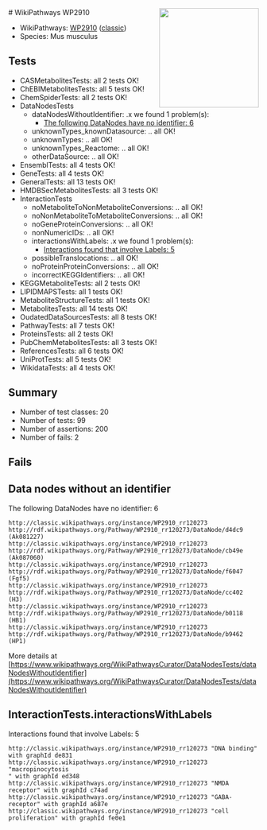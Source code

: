 <img style="float: right; width: 200px" src="https://upload.wikimedia.org/wikipedia/commons/thumb/8/83/Wplogo_with_text_500.png/640px-Wplogo_with_text_500.png" />
# WikiPathways WP2910

* WikiPathways: [WP2910](https://wikipathways.org/pathways/WP2910) ([classic](https://classic.wikipathways.org/instance/WP2910))
* Species: Mus musculus
## Tests
* CASMetabolitesTests: all 2 tests OK!
* ChEBIMetabolitesTests: all 5 tests OK!
* ChemSpiderTests: all 2 tests OK!
* DataNodesTests
    * dataNodesWithoutIdentifier: .x we found 1 problem(s):
        * [The following DataNodes have no identifier: 6](#d2d32fa5)
    * unknownTypes_knownDatasource: .. all OK!
    * unknownTypes: .. all OK!
    * unknownTypes_Reactome: .. all OK!
    * otherDataSource: .. all OK!
* EnsemblTests: all 4 tests OK!
* GeneTests: all 4 tests OK!
* GeneralTests: all 13 tests OK!
* HMDBSecMetabolitesTests: all 3 tests OK!
* InteractionTests
    * noMetaboliteToNonMetaboliteConversions: .. all OK!
    * noNonMetaboliteToMetaboliteConversions: .. all OK!
    * noGeneProteinConversions: .. all OK!
    * nonNumericIDs: .. all OK!
    * interactionsWithLabels: .x we found 1 problem(s):
        * [Interactions found that involve Labels: 5](#630d267c)
    * possibleTranslocations: .. all OK!
    * noProteinProteinConversions: .. all OK!
    * incorrectKEGGIdentifiers: .. all OK!
* KEGGMetaboliteTests: all 2 tests OK!
* LIPIDMAPSTests: all 1 tests OK!
* MetaboliteStructureTests: all 1 tests OK!
* MetabolitesTests: all 14 tests OK!
* OudatedDataSourcesTests: all 8 tests OK!
* PathwayTests: all 7 tests OK!
* ProteinsTests: all 2 tests OK!
* PubChemMetabolitesTests: all 3 tests OK!
* ReferencesTests: all 6 tests OK!
* UniProtTests: all 5 tests OK!
* WikidataTests: all 4 tests OK!


## Summary

* Number of test classes: 20
* Number of tests: 99
* Number of assertions: 200
* Number of fails: 2

## Fails

<a name="d2d32fa5" />

## Data nodes without an identifier

The following DataNodes have no identifier: 6
```
http://classic.wikipathways.org/instance/WP2910_rr120273 http://rdf.wikipathways.org/Pathway/WP2910_rr120273/DataNode/d4dc9 (Ak081227)
http://classic.wikipathways.org/instance/WP2910_rr120273 http://rdf.wikipathways.org/Pathway/WP2910_rr120273/DataNode/cb49e (Ak087060)
http://classic.wikipathways.org/instance/WP2910_rr120273 http://rdf.wikipathways.org/Pathway/WP2910_rr120273/DataNode/f6047 (Fgf5)
http://classic.wikipathways.org/instance/WP2910_rr120273 http://rdf.wikipathways.org/Pathway/WP2910_rr120273/DataNode/cc402 (H3)
http://classic.wikipathways.org/instance/WP2910_rr120273 http://rdf.wikipathways.org/Pathway/WP2910_rr120273/DataNode/b0118 (HB1)
http://classic.wikipathways.org/instance/WP2910_rr120273 http://rdf.wikipathways.org/Pathway/WP2910_rr120273/DataNode/b9462 (HP1)
```

More details at [https://www.wikipathways.org/WikiPathwaysCurator/DataNodesTests/dataNodesWithoutIdentifier](https://www.wikipathways.org/WikiPathwaysCurator/DataNodesTests/dataNodesWithoutIdentifier)

<a name="630d267c" />

## InteractionTests.interactionsWithLabels

Interactions found that involve Labels: 5
```
http://classic.wikipathways.org/instance/WP2910_rr120273 "DNA binding" with graphId de831
http://classic.wikipathways.org/instance/WP2910_rr120273 "macropinocytosis
" with graphId ed348
http://classic.wikipathways.org/instance/WP2910_rr120273 "NMDA receptor" with graphId c74ad
http://classic.wikipathways.org/instance/WP2910_rr120273 "GABA-receptor" with graphId a687e
http://classic.wikipathways.org/instance/WP2910_rr120273 "cell proliferation" with graphId fe0e1
```

